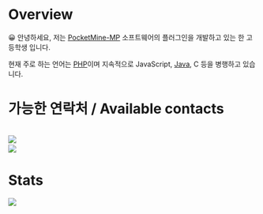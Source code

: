 # Overview
:grinning: 안녕하세요, 저는 [PocketMine-MP](https://github.com/pmmp/PocketMine-MP) 소프트웨어의 플러그인을 개발하고 있는 한 고등학생 입니다.

현재 주로 하는 언어는 [PHP](https://www.php.net)이며 지속적으로 JavaScript, [Java](https://java.com), C 등을 병행하고 있습니다.
# 가능한 연락처 / Available contacts
<a href="https://t.me/alvin0319"><br>
![](https://img.shields.io/badge/chat%20on-Telegram-blue)
</a>
<a href="https://open.kakao.com/me/alvin0319"><br>
![](https://img.shields.io/badge/chat%20on-KakaoTalk-yellow)
</a>

# Stats
![](https://github-readme-stats.vercel.app/api?username=alvin0319&show_icons=true&title_color=fff&icon_color=79ff97&text_color=9f9f9f&bg_color=151515)

<!--
**alvin0319/alvin0319** is a ✨ _special_ ✨ repository because its `README.md` (this file) appears on your GitHub profile.

Here are some ideas to get you started:

- 🔭 I’m currently working on ...
- 🌱 I’m currently learning ...
- 👯 I’m looking to collaborate on ...
- 🤔 I’m looking for help with ...
- 💬 Ask me about ...
- 📫 How to reach me: ...
- 😄 Pronouns: ...
- ⚡ Fun fact: ...
-->
